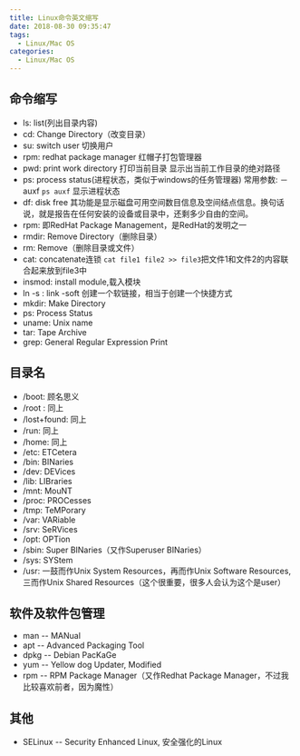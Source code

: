 ```yaml
---
title: Linux命令英文缩写
date: 2018-08-30 09:35:47
tags:
  - Linux/Mac OS
categories:
  - Linux/Mac OS
---
```

## 命令缩写
- ls: list(列出目录内容)
- cd: Change Directory（改变目录）
- su: switch user 切换用户
- rpm: redhat package manager 红帽子打包管理器
- pwd: print work directory 打印当前目录 显示出当前工作目录的绝对路径
- ps:  process status(进程状态，类似于windows的任务管理器) 常用参数: －auxf `ps auxf` 显示进程状态
- df:  disk free 其功能是显示磁盘可用空间数目信息及空间结点信息。换句话说，就是报告在任何安装的设备或目录中，还剩多少自由的空间。
- rpm:  即RedHat Package Management，是RedHat的发明之一
- rmdir: Remove Directory（删除目录）
- rm: Remove（删除目录或文件）
- cat:  concatenate连锁 `cat file1 file2 >> file3`把文件1和文件2的内容联合起来放到file3中
- insmod:  install module,载入模块
- ln -s :  link -soft 创建一个软链接，相当于创建一个快捷方式
- mkdir: Make Directory
- ps: Process Status
- uname: Unix name
- tar: Tape Archive
- grep: General Regular Expression Print

<!-- more -->

## 目录名
- /boot: 顾名思义
- /root : 同上
- /lost+found: 同上
- /run: 同上
- /home: 同上
- /etc: ETCetera
- /bin: BINaries
- /dev: DEVices
- /lib: LIBraries
- /mnt: MouNT
- /proc: PROCesses
- /tmp: TeMPorary
- /var: VARiable
- /srv: SeRVices
- /opt: OPTion
- /sbin: Super BINaries（又作Superuser BINaries）
- /sys: SYStem
- /usr: 一鼓而作Unix System Resources，再而作Unix Software Resources,三而作Unix Shared Resources（这个很重要，很多人会认为这个是user）

## 软件及软件包管理
- man -- MANual
- apt -- Advanced Packaging Tool
- dpkg -- Debian PacKaGe
- yum -- Yellow dog Updater, Modified
- rpm -- RPM Package Manager（又作Redhat Package Manager，不过我比较喜欢前者，因为魔性）

## 其他
- SELinux -- Security Enhanced Linux, 安全强化的Linux

